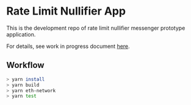 # Rate Limit Nullifier App

This is the development repo of rate limit nullifier messenger prototype application.

For details, see work in progress document [here](https://hackmd.io/tMTLMYmTR5eynw2lwK9n1w?both).

## Workflow

```sh
> yarn install
> yarn build
> yarn eth-network
> yarn test
```
